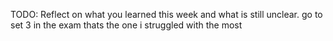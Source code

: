 TODO: Reflect on what you learned this week and what is still unclear.
go to set 3 in the exam thats the one i struggled with the most 